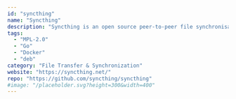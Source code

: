 ```yaml
---
id: "syncthing"
name: "Syncthing"
description: "Syncthing is an open source peer-to-peer file synchronisation tool."
tags:
  - "MPL-2.0"
  - "Go"
  - "Docker"
  - "deb"
category: "File Transfer & Synchronization"
website: "https://syncthing.net/"
repo: "https://github.com/syncthing/syncthing"
#image: "/placeholder.svg?height=300&width=400"
---
```


